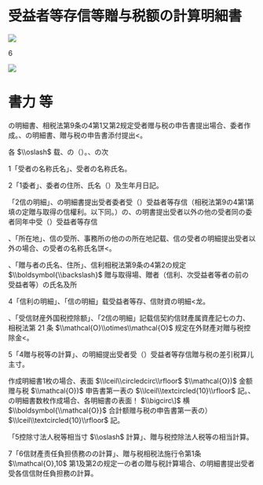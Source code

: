 # 受益者等存信等贈与税额の計算明細書

![](https://www.nta.go.jp/tmp/0942cb0a-22a5-4280-a944-d58f7d518538/images/08907f6e6b70be2b5fbbc55d1cc96c8e26fd4ab0979a99a4cdf1ff8aaa16007a.jpg)

6

![](https://www.nta.go.jp/tmp/0942cb0a-22a5-4280-a944-d58f7d518538/images/dc640d95f396230c87f0cc4dfc0d985fe12a58be2693bd0c9c1d7caa87ea1b1d.jpg)

# 書力 等

の明細書、相税法第9条の4第1又第2规定受者赠与税の申告書提出場合、委者作成。、の明細書、贈与税の申告書添付提出<。

各 $\\oslash$ 载、の（）。、の次

1「受者の名称氏名」、受者の名称氏名。

2「1委者」、委者の住所、氏名（）及生年月日記。

「2信の明細」、の明細書提出受者委者受（）受益者等存信（相税法第9の4第1第填の定贈与取得の信權利。以下同。）の、の明書提出受者以外の他の受者同の委者同年中受（）受益者等存信

、「所在地」、信の受所、事務所の他のの所在地記载、信の受者の明細提出受者以外の場合、の受者の名称氏名饼<。

、「贈与者の氏名、住所」、信利相税法第9条の4第2の规定 $\\boldsymbol{\\backslash}$ 贈与取得場、贈者（信利、次受益者等者の前の受益者等）の氏名及所

4「信利の明細」、「信の明細」载受益者等存、信財資の明細<龙。

、「受信财産外国税控除额」、「2信の明細」記载信契約信财產属資產記七の力、相税法第 21 条 $\\mathcal{O}\\otimes\\mathcal{O}$ 规定在外财產对贈与税控除金<。

5「4贈与税等の計算」、の明細提出受者受（）受益者等存信贈与税の差引税算儿主寸。

作成明細書1枚の場合、表面 $\\lceil\\circledcirc\\rfloor$ $\\mathcal{O})$ 金额赠与税 $\\mathcal{O})$ 申告書第一表の $\\lceil\\textcircled{10}\\rfloor$ 記。、の明細書数枚作成場合、各明細書の表面！ $\\bigcirc\]$ 横 $\\boldsymbol{\\mathcal{O}}$ 合計额赠与税の申告書第一表の） $\\lceil\\textcircled{10}\\rfloor$ 記。

「5控除寸法人税等相当寸 $\\oslash$ 計算」、贈与税控除法人税等の相当計算。

7「6信财產责任負担债務のの計算」、贈与税相税法施行令第1条 $\\mathcal{O},10$ 第1及第2の规定一の者の贈与税計算場合、の明細書提出受者受各信信財任負担務の計算。